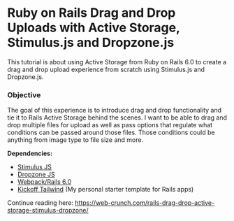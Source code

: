 # Ruby on Rails Drag and Drop Uploads with Active Storage, Stimulus.js and Dropzone.js

This tutorial is about using Active Storage from Ruby on Rails 6.0 to create a drag and drop upload experience from scratch using Stimulus.js and Dropzone.js.

### Objective

The goal of this experience is to introduce drag and drop functionality and tie it to Rails Active Storage behind the scenes. I want to be able to drag and drop multiple files for upload as well as pass options that regulate what conditions can be passed around those files. Those conditions could be anything from image type to file size and more. 

**Dependencies:**

- [Stimulus JS](https://stimulusjs.org/)
- [Dropzone JS](https://www.dropzonejs.com/)
- [Webpack/Rails 6.0](https://rubyonrails.org/)
- [Kickoff Tailwind](https://github.com/justalever/kickoff_tailwind) (My personal starter template for Rails apps)


Continue reading here: https://web-crunch.com/rails-drag-drop-active-storage-stimulus-dropzone/

